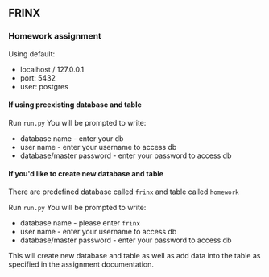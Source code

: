 ## FRINX

### Homework assignment
Using default:
* localhost / 127.0.0.1
* port: 5432
* user: postgres


#### If using preexisting database and table
Run `run.py`
You will be prompted to write:
* database name - enter your db
* user name - enter your username to access db 
* database/master password - enter your password to access db


#### If you'd like to create new database and table
There are predefined database called `frinx` and table called `homework`

Run `run.py`
You will be prompted to write:
* database name - please enter `frinx`
* user name - enter your username to access db 
* database/master password - enter your password to access db

This will create new database and table as well as add data into the table
as specified in the assignment documentation.

